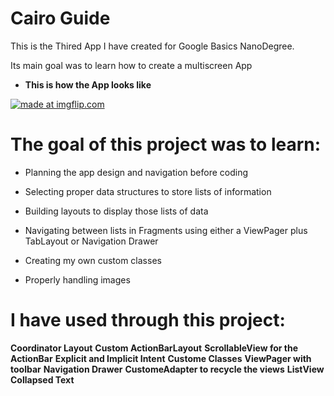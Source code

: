 # Cairo Guide

 This is the Thired App I have created for Google Basics NanoDegree.
 
 Its main goal was to learn how to create a multiscreen App

- **This is how the App looks like**

<a href="https://imgflip.com/gif/2g2h0j"><img src="https://i.imgflip.com/2g2h0j.gif" title="made at imgflip.com"/></a>
# The goal of this project was to learn:
 -   Planning the app design and navigation before coding

-   Selecting proper data structures to store lists of information

-   Building layouts to display those lists of data

-   Navigating between lists in Fragments using either a ViewPager plus TabLayout or Navigation Drawer
-   Creating my own custom classes
-   Properly handling images
 
# I have used through this project:
**Coordinator Layout**
**Custom ActionBarLayout**
**ScrollableView for the ActionBar**
**Explicit and Implicit Intent**
**Custome Classes**
**ViewPager with toolbar**
**Navigation Drawer**
**CustomeAdapter to recycle the views**
**ListView**
**Collapsed Text**
